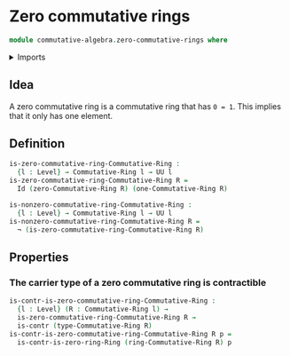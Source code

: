 # Zero commutative rings

```agda
module commutative-algebra.zero-commutative-rings where
```

<details><summary>Imports</summary>

```agda
open import commutative-algebra.commutative-rings

open import foundation.contractible-types
open import foundation.dependent-pair-types
open import foundation.identity-types
open import foundation.negation
open import foundation.universe-levels

open import ring-theory.rings
open import ring-theory.zero-rings
```

</details>

## Idea

A zero commutative ring is a commutative ring that has `0 = 1`. This implies
that it only has one element.

## Definition

```agda
is-zero-commutative-ring-Commutative-Ring :
  {l : Level} → Commutative-Ring l → UU l
is-zero-commutative-ring-Commutative-Ring R =
  Id (zero-Commutative-Ring R) (one-Commutative-Ring R)

is-nonzero-commutative-ring-Commutative-Ring :
  {l : Level} → Commutative-Ring l → UU l
is-nonzero-commutative-ring-Commutative-Ring R =
  ¬ (is-zero-commutative-ring-Commutative-Ring R)
```

## Properties

### The carrier type of a zero commutative ring is contractible

```agda
is-contr-is-zero-commutative-ring-Commutative-Ring :
  {l : Level} (R : Commutative-Ring l) →
  is-zero-commutative-ring-Commutative-Ring R →
  is-contr (type-Commutative-Ring R)
is-contr-is-zero-commutative-ring-Commutative-Ring R p =
  is-contr-is-zero-ring-Ring (ring-Commutative-Ring R) p
```
